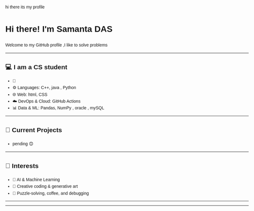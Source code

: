 <!DOCTYPE html>
<html lang="en">
<head>
  <meta charset="UTF-8">
  hi there its my profile
</head>
<body style="font-family: Arial, sans-serif; line-height: 1.6; max-width: 800px; margin: auto; padding: 20px;">

  <h1> Hi there! I'm <strong>Samanta DAS</strong></h1>

  <p>Welcome to my GitHub profile ,I like to solve problems 
  </p>

  <hr>

  <h2>💻 I am a CS student</h2>
  <ul>
    <li>🔧 </li>
    <li>⚙️ Languages: C++, java , Python</li>
    <li>🌐 Web: html, CSS </li>
    <li>☁️ DevOps & Cloud: GitHub Actions</li>
    <li>📊 Data & ML: Pandas, NumPy , oracle , mySQL</li>
  </ul>

  <hr>

  <h2>🔭 Current Projects</h2>
  <ul>
    <li> pending 😊</li>
  </ul>

  <hr>

  <h2>🎯 Interests</h2>
  <ul>
    <li>🧠 AI & Machine Learning</li>
    <li>🎨 Creative coding & generative art</li>
    <li>🧩 Puzzle-solving, coffee, and debugging</li>
  </ul>

  <hr>

  <hr>

  <h2>
